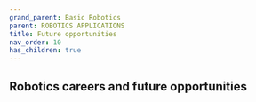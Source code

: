 ```yaml
---
grand_parent: Basic Robotics
parent: ROBOTICS APPLICATIONS
title: Future opportunities
nav_order: 10
has_children: true
---
```


 Robotics careers and future opportunities
--------------------------------------------------------------------------------


